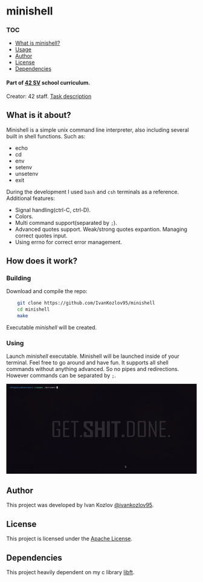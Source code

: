 # minishell

### TOC

* [What is minishell?](#what-is-it-about)
* [Usage](#how-does-it-work)
* [Author](#author)
* [License](#license)
* [Dependencies](#dependencies)

#### Part of [42 SV][42] school curriculum.
Creator: 42 staff. [Task description][pdf]

## What is it about?

Minishell is a simple unix command line interpreter, also including several built in shell functions. Such as:

* echo
* cd
* env
* setenv
* unsetenv
* exit

During the development I used `bash` and `csh` terminals as a reference.
Additional features:

- Signal handling(ctrl-C, ctrl-D).
- Colors.
- Multi command support(separated by `;`).
- Advanced quotes support. Weak/strong quotes expantion. Managing correct quotes input.
- Using errno for correct error management.

## How does it work?

### Building
Download and compile the repo:
```sh
    git clone https://github.com/IvanKozlov95/minishell
    cd minishell
    make
```
Executable *minishell* will be created.
### Using
Launch *minishell* executable. Minishell will be launched inside of your terminal.
Feel free to go around and have fun. It supports all shell commands without anything advanced. So no pipes and redirections. However commands can be separated by `;`.

<img src="resources/usage.gif"></img>

## Author
This project was developed by Ivan Kozlov [@ivankozlov95][me].

## License
This project is licensed under the [Apache License][license].

## Dependencies

This project heavily dependent on my c library [libft][libft].

[42]: http://42.us.org "42 USA"
[me]: https://github.com/IvanKozlov95 "ivankozlov95"
[pdf]: https://github.com/IvanKozlov95/fillit/blob/master/resources/filler.en.pdf
[libft]: https://github.com/IvanKozlov95/libft "libft"
[license]: https://github.com/IvanKozlov95/minishell/blob/master/LICENSE "license"